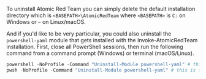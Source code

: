 To uninstall Atomic Red Team you can simply delete the default installation directory which is `<BASEPATH>\AtomicRedTeam` where `<BASEPATH>` is `C:` on Windows or `~` on Linux/macOS.

And if you'd like to be very particular, you could also uninstall the `powershell-yaml` module that gets installed with the Invoke-AtomicRedTeam installation. First, close all PowerShell sessions, then run the following command from a command prompt (Windows) or terminal (macOS/Linux).

```powershell
powershell -NoProfile -Command "Uninstall-Module powershell-yaml" # this is for Windows
pwsh -NoProfile -Command "Uninstall-Module powershell-yaml" # this is for macOS/Linux
```